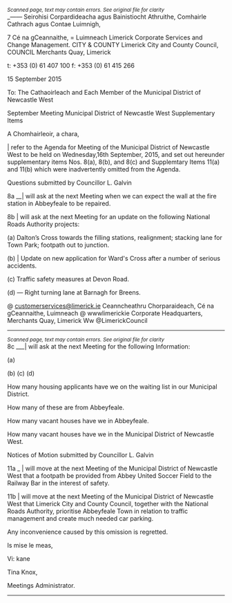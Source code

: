*<small>Scanned page, text may contain errors. See original file for clarity</small>*  
__——_ Seirohisi Corpardideacha agus Bainistiocht Athruithe,
Comhairle Cathrach agus Contae Luimnigh,

7 Cé na gCeannaithe,
= Luimneach
Limerick Corporate Services and Change Management.
CITY & COUNTY Limerick City and County Council,
COUNCIL Merchants Quay,
Limerick

t: +353 (0) 61 407 100
f: +353 (0) 61 415 266

15 September 2015

To: The Cathaoirleach and Each Member of the Municipal District of
Newcastle West

September Meeting Municipal District of Newcastle West
Supplementary Items

A Chomhairleoir, a chara,

| refer to the Agenda for Meeting of the Municipal District of Newcastle West to be
held on Wednesday,16th September, 2015, and set out hereunder supplementary
items Nos. 8(a), 8(b), and 8(c) and Supplemtary Items 11(a) and 11(b) which were
inadvertently omitted from the Agenda.

Questions submitted by Councillor L. Galvin

8a __| will ask at the next Meeting when we can expect the wall at the fire station in
Abbeyfeale to be repaired.

8b | will ask at the next Meeting for an update on the following National Roads
Authority projects:

(a) Dalton’s Cross towards the filling stations, realignment; stacking lane
for Town Park; footpath out to junction.

(b) | Update on new application for Ward's Cross after a number of serious
accidents.

(c) Traffic safety measures at Devon Road.

(d) — Right turning lane at Barnagh for Breens.

@ customerservices@limerick.ie
Ceanncheathru Chorparaideach, Cé na gCeannaithe, Luimneach @ wwwlimerickie
Corporate Headquarters, Merchants Quay, Limerick Ww @LimerickCouncil

---
*<small>Scanned page, text may contain errors. See original file for clarity</small>*  
8c ___| will ask at the next Meeting for the following Information:

(a)

(b)
(c)
(d)

How many housing applicants have we on the waiting list in our
Municipal District.

How many of these are from Abbeyfeale.

How many vacant houses have we in Abbeyfeale.

How many vacant houses have we in the Municipal District of Newcastle
West.

Notices of Motion submitted by Councillor L. Galvin

11a _ | will move at the next Meeting of the Municipal District of Newcastle West that
a footpath be provided from Abbey United Soccer Field to the Railway Bar in
the interest of safety.

11b | will move at the next Meeting of the Municipal District of Newcastle West that
Limerick City and County Council, together with the National Roads Authority,
prioritise Abbeyfeale Town in relation to traffic management and create much
needed car parking.

Any inconvenience caused by this omission is regretted.

Is mise le meas,

Vi: kane

Tina Knox,

Meetings Administrator.

---
